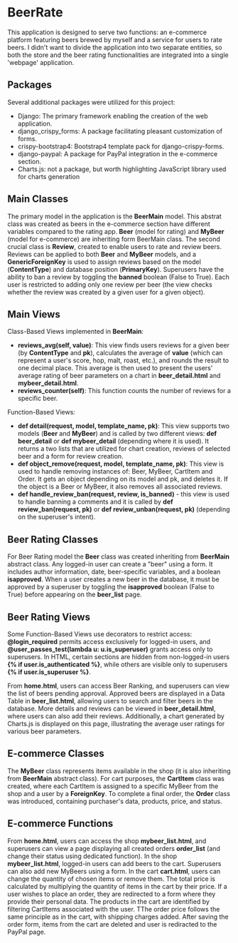 # BeerRate

This application is designed to serve two functions: an e-commerce platform featuring beers brewed by myself and a service for users to rate beers.
I didn't want to divide the application into two separate entities, so both the store and the beer rating functionalities are integrated into a single 'webpage' application.

## Packages

Several additional packages were utilized for this project:

- Django: The primary framework enabling the creation of the web application.
- django_crispy_forms: A package facilitating pleasant customization of forms.
- crispy-bootstrap4: Bootstrap4 template pack for django-crispy-forms.
- django-paypal: A package for PayPal integration in the e-commerce section.
- Charts.js: not a package, but worth highlighting JavaScript library used for charts generation

## Main Classes

The primary model in the application is the **BeerMain** model. This abstrat class was created as beers in the e-commerce section have different variables compared to the rating app. **Beer** (model for rating) and **MyBeer** (model for e-commerce) are inheriting form BeerMain class. 
The second crucial class is **Review**, created to enable users to rate and review beers. Reviews can be applied to both **Beer** and **MyBeer** models, and a **GenericForeignKey** is used to assign reviews based on the model (**ContentType**) and database position (**PrimaryKey**). Superusers have the ability to ban a review by toggling the **banned** boolean (False to True). Each user is restricted to adding only one review per beer (the view checks whether the review was created by a given user for a given object).

## Main Views

Class-Based Views implemented in **BeerMain**: 
- **reviews_avg(self, value)**: This view finds users reviews for a given beer (by **ContentType** and **pk**), calculates the average of **value** (which can represent a user's score, hop, malt, roast, etc.), and rounds the result to one decimal place. This average is then used to present the users' average rating of beer parameters on a chart in **beer_detail.html** and **mybeer_detail.html**.
- **reviews_counter(self)**: This function counts the number of reviews for a specific beer.

Function-Based Views:
- **def detail(request, model, template_name, pk)**: This view supports two models (**Beer** and **MyBeer**) and is called by two different views: **def beer_detail** or **def mybeer_detail** (depending where it is used). It returns a two lists that are utilized for chart creation, reviews of selected beer and a form for review creation.
- **def object_remove(request, model, template_name, pk)**: This view is used to handle removing instances of: Beer, MyBeer, CartItem and Order. It gets an object depending on its model and pk, and deletes it. If the object is a Beer or MyBeer, it also removes all associated reviews.
- **def handle_review_ban(request, review, is_banned)** - this view is used to handle banning a comments and it is called by **def review_ban(request, pk)** or **def review_unban(request, pk)** (depending on the superuser's intent).

## Beer Rating Classes

For Beer Rating model the **Beer** class was created inheriting from **BeerMain** abstract class. Any logged-in user can create a "beer" using a form. It includes author information, date, beer-specific variables, and a boolean **isapproved**. When a user creates a new beer in the database, it must be approved by a superuser by toggling the **isapproved** boolean (False to True) before appearing on the **beer_list** page.

## Beer Rating Views

Some Function-Based Views use decorators to restrict access: **@login_required**  permits access exclusively for logged-in users, and **@user_passes_test(lambda u: u.is_superuser)** grants access only to superusers. In HTML, certain sections are hidden from non-logged-in users **{% if user.is_authenticated %}**, while others are visible only to superusers **{% if user.is_superuser %}**.

From **home.html**, users can access Beer Ranking, and superusers can view the list of beers pending approval. Approved beers are displayed in a Data Table in **beer_list.html**, allowing users to search and filter beers in the database. More details and reviews can be viewed in **beer_detail.html**, where users can also add their reviews. Additionally, a chart generated by Charts.js is displayed on this page, illustrating the average user ratings for various beer parameters.

## E-commerce Classes

The **MyBeer** class represents items available in the shop (it is also inheriting from **BeerMain** abstract class). For cart purposes, the **CartItem** class was created, where each CartItem is assigned to a specific MyBeer from the shop and a user by a **ForeignKey**. To complete a final order, the **Order** class was introduced, containing purchaser's data, products, price, and status.

## E-commerce Functions

From **home.html**, users can access the shop **mybeer_list.html**, and superusers can view a page displaying all created orders **order_list** (and change their status using dedicated function). In the shop **mybeer_list.html**, logged-in users can add beers to the cart. Superusers can also add new MyBeers using a form. In the cart **cart.html**, users can change the quantity of chosen items or remove them. The total price is calculated by multiplying the quantity of items in the cart by their price.  If a user wishes to place an order, they are redirected to a form where they provide their personal data. The products in the cart are identified by filtering CartItems associated with the user. TThe order price follows the same principle as in the cart, with shipping charges added. After saving the order form, items from the cart are deleted and user is rediracted to the PayPal page. 




